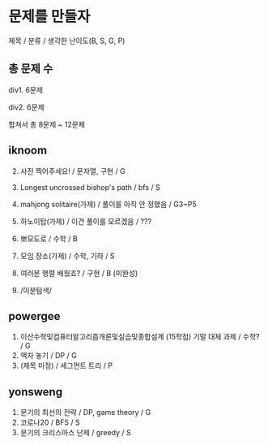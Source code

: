 # 문제를 만들자

제목 / 분류 / 생각한 난이도(B, S, G, P)



## 총 문제 수

div1. 6문제

div2. 6문제

합쳐서 총 8문제 ~ 12문제



## iknoom

2. 사진 찍어주세요! / 문자열, 구현 / G
4. Longest uncrossed bishop's path / bfs / S
3. mahjong solitaire(가제) / 풀이를 아직 안 정했음 / G3~P5
4. 하노이탑(가제) / 이건 풀이를 모르겠음 / ???
5. 뽀모도로 / 수학 / B
6. 모임 장소(가제) / 수학, 기하 / S 



1. 여러분 행렬 배웠죠? / 구현 / B (미완성)
2. /이분탐색/

## powergee
1. 이산수학및컴퓨터알고리즘개론및실습및종합설계 (15학점) 기말 대체 과제 / 수학? / G
2. 액자 놓기 / DP / G
3. (제목 미정) / 세그먼트 트리 / P

## yonsweng
1. 문기의 최선의 전략 / DP, game theory / G
2. 코로나20 / BFS / S
3. 문기의 크리스마스 난제 / greedy / S
